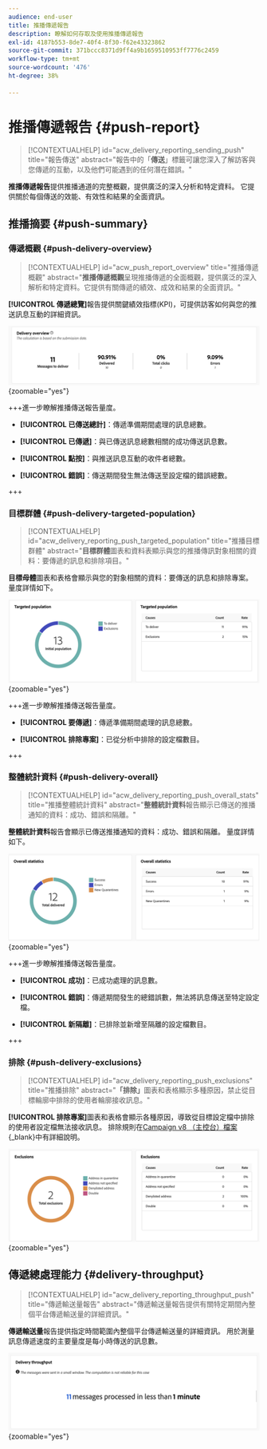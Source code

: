```yaml
---
audience: end-user
title: 推播傳遞報告
description: 瞭解如何存取及使用推播傳遞報告
exl-id: 4187b553-8de7-40f4-8f30-f62e43323862
source-git-commit: 371bccc8371d9ff4a9b1659510953ff7776c2459
workflow-type: tm+mt
source-wordcount: '476'
ht-degree: 38%

---
```


# 推播傳遞報告 {#push-report}

>[!CONTEXTUALHELP]
>id="acw_delivery_reporting_sending_push"
>title="報告傳送"
>abstract="報告中的「**傳送**」標籤可讓您深入了解訪客與您傳遞的互動，以及他們可能遇到的任何潛在錯誤。"

**推播傳遞報告**&#x200B;提供推播通道的完整概觀，提供廣泛的深入分析和特定資料。 它提供關於每個傳送的效能、有效性和結果的全面資訊。

## 推播摘要 {#push-summary}

### 傳遞概觀 {#push-delivery-overview}

>[!CONTEXTUALHELP]
>id="acw_push_report_overview"
>title="推播傳遞概觀"
>abstract="**推播傳遞概觀**&#x200B;呈現推播傳遞的全面概觀，提供廣泛的深入解析和特定資料。它提供有關傳遞的績效、成效和結果的全面資訊。"

**[!UICONTROL 傳遞總覽]**&#x200B;報告提供關鍵績效指標(KPI)，可提供訪客如何與您的推送訊息互動的詳細資訊。

![](assets/reporting_push_3.png){zoomable="yes"}

+++進一步瞭解推播傳送報告量度。

* **[!UICONTROL 已傳送總計]**：傳遞準備期間處理的訊息總數。

* **[!UICONTROL 已傳遞]**：與已傳送訊息總數相關的成功傳送訊息數。

* **[!UICONTROL 點按]**：與推送訊息互動的收件者總數。

* **[!UICONTROL 錯誤]**：傳送期間發生無法傳送至設定檔的錯誤總數。

+++

### 目標群體 {#push-delivery-targeted-population}

>[!CONTEXTUALHELP]
>id="acw_delivery_reporting_push_targeted_population"
>title="推播目標群體"
>abstract="**目標群體**&#x200B;圖表和資料表顯示與您的推播傳訊對象相關的資料：要傳遞的訊息和排除項目。"

**目標母體**&#x200B;圖表和表格會顯示與您的對象相關的資料：要傳送的訊息和排除專案。 量度詳情如下。

![](assets/reporting_push_4.png){zoomable="yes"}

+++進一步瞭解推播傳送報告量度。

* **[!UICONTROL 要傳遞]**：傳遞準備期間處理的訊息總數。

* **[!UICONTROL 排除專案]**：已從分析中排除的設定檔數目。

+++

### 整體統計資料 {#push-delivery-overall}

>[!CONTEXTUALHELP]
>id="acw_delivery_reporting_push_overall_stats"
>title="推播整體統計資料"
>abstract="**整體統計資料**&#x200B;報告顯示已傳送的推播通知的資料：成功、錯誤和隔離。"

**整體統計資料**&#x200B;報告會顯示已傳送推播通知的資料：成功、錯誤和隔離。 量度詳情如下。

![](assets/reporting_push_5.png){zoomable="yes"}

+++進一步瞭解推播傳送報告量度。

* **[!UICONTROL 成功]**：已成功處理的訊息數。

* **[!UICONTROL 錯誤]**：傳遞期間發生的總錯誤數，無法將訊息傳送至特定設定檔。

* **[!UICONTROL 新隔離]**：已排除並新增至隔離的設定檔數目。

+++

### 排除 {#push-delivery-exclusions}

>[!CONTEXTUALHELP]
>id="acw_delivery_reporting_push_exclusions"
>title="推播排除"
>abstract="**「排除」**&#x200B;圖表和表格顯示多種原因，禁止從目標輪廓中排除的使用者輪廓接收訊息。"

**[!UICONTROL 排除專案]**&#x200B;圖表和表格會顯示各種原因，導致從目標設定檔中排除的使用者設定檔無法接收訊息。 排除規則在[Campaign v8 （主控台）檔案](https://experienceleague.adobe.com/docs/campaign/campaign-v8/send/failures/delivery-failures.html#push-error-types){_blank}中有詳細說明。


![](assets/reporting_push_6.png){zoomable="yes"}

## 傳遞總處理能力 {#delivery-throughput}

>[!CONTEXTUALHELP]
>id="acw_delivery_reporting_throughput_push"
>title="傳遞輸送量報告"
>abstract="傳遞輸送量報告提供有關特定期間內整個平台傳遞輸送量的詳細資訊。"

**傳遞輸送量**&#x200B;報告提供指定時間範圍內整個平台傳遞輸送量的詳細資訊。 用於測量訊息傳遞速度的主要量度是每小時傳送的訊息數。

![](assets/reporting_push_2.png){zoomable="yes"}
